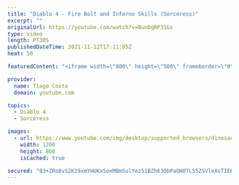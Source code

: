 ```yaml
---
title: "Diablo 4 - Fire Bolt and Inferno Skills (Sorceress)"
excerpt: ""
originalUrl: https://youtube.com/watch?v=BunDqRP31Gs
type: video
length: PT30S
publishedDateTime: 2021-11-12T17:11:05Z
heat: 50

featuredContent: "<iframe width=\"800\" height=\"500\" frameborder=\"0\" src=\"https://www.youtube.com/embed/BunDqRP31Gs\" allow=\"accelerometer; autoplay; encrypted-media; gyroscope; picture-in-picture\" allowfullscreen></iframe>"

provider:
  name: Tiago Costa
  domain: youtube.com

topics:
  - Diablo 4
  - Sorceress

images:
  - url: https://www.youtube.com/img/desktop/supported_browsers/dinosaur.png
    width: 1200
    height: 800
    isCached: true

secured: "03+ZRo8vS2K19xmYHUKxSoxMBmSulYez51BZh63ObPaOH0TL55ZSVleXvTIEKHIxlyWjkVjvbh9R3BIDqrGDcPPHes/4fkCXapEespKf3MmX7rqS1GDRXLzytAXH9JpVn/JG615t0Fte8mnyflcBvDW9RWRPERfZmHm90eFrv+jDQNVoAbU4mGstlnHgmJnvCOua7dgiHgvEKdaVTghMiuJxZylGBAJ1Nk2dm421KaoCAzO2eS0vytxyrC5fwEcS97ef+nab9aq9mGrHsXwix4U8Ljy4YBp4OatxhtGX2uS3nxcl3AWu9rOM+MNPGYPr9E3iJBg7ZHFj8WgHFZKFravIHf1rEH+obLTT2G3lpDx5ETiIQJHliJ6N2DFY/g6F43Dk8UIor36Dl82+Fd2+jOtjJX8Iujm6ookWskuPKDc=;HMm7E8AgjvAsgkmBg6euBw=="
---
```


